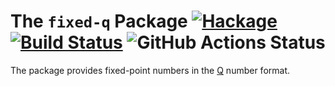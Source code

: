 # The `fixed-q` Package  [![Hackage](https://img.shields.io/hackage/v/fixed-q.svg)](https://hackage.haskell.org/package/fixed-q) [![Build Status](https://travis-ci.org/mainland/fixed-q.svg)](https://travis-ci.org/mainland/fixed-q) ![GitHub Actions Status](https://github.com/mainland/fixed-q/actions/workflows/haskell-ci.yml/badge.svg)

The package provides fixed-point numbers in the [Q](https://en.wikipedia.org/wiki/Q_(number_format)) number format.
